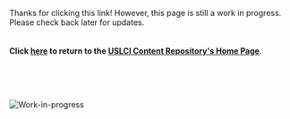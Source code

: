 Thanks for clicking this link!  However, this page is still a work in progress.  Please check back later for updates.   
<br><br>
**Click [here](./README.md) to return to the [USLCI Content Repository's Home Page](./README.md)**.

<br><br><br>



![Work-in-progress](../../img/work-in-progress_640.png)   

<br><br><br>



[uslci home]: https://uslci-admin.github.io/uslci.content/
